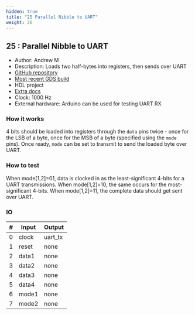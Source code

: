 ```yaml
---
hidden: true
title: "25 Parallel Nibble to UART"
weight: 26
---
```


## 25 : Parallel Nibble to UART

* Author: Andrew M
* Description: Loads two half-bytes into registers, then sends over UART
* [GitHub repository](https://github.com/andrewmourcos/tt03-verilog-demo)
* [Most recent GDS build](https://github.com/andrewmourcos/tt03-verilog-demo/actions/runs/4789531906)
* HDL project
* [Extra docs]()
* Clock: 1000 Hz
* External hardware: Arduino can be used for testing UART RX



### How it works

4 bits should be loaded into registers through the `data` pins twice - once for the LSB of a byte, once for the MSB of a byte (specified using the `mode` pins). 
Once ready, `mode` can be set to transmit to send the loaded byte over UART.


### How to test

When mode[1,2]=01, data is clocked in as the least-significant 4-bits for a UART transmissions. When mode[1,2]=10, the same occurs for the most-significant 4-bits. When mode[1,2]=11, the complete data should get sent over UART.


### IO

| # | Input        | Output       |
|---|--------------|--------------|
| 0 | clock  | uart_tx |
| 1 | reset  | none |
| 2 | data1  | none |
| 3 | data2  | none |
| 4 | data3  | none |
| 5 | data4  | none |
| 6 | mode1  | none |
| 7 | mode2  | none |
